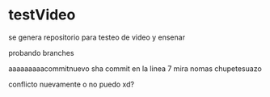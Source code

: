 # testVideo
se genera repositorio para testeo de video y ensenar

probando branches


aaaaaaaaacommitnuevo
sha commit en la linea 7 mira nomas chupetesuazo

conflicto nuevamente
o no puedo xd?